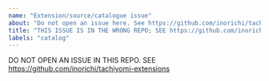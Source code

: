 ```yaml
---
name: "Extension/source/catalogue issue"
about: "Do not open an issue here. See https://github.com/inorichi/tachiyomi-extensions"
title: "THIS ISSUE IS IN THE WRONG REPO; SEE https://github.com/inorichi/tachiyomi-extensions"
labels: "catalog"
---
```


DO NOT OPEN AN ISSUE IN THIS REPO. SEE https://github.com/inorichi/tachiyomi-extensions